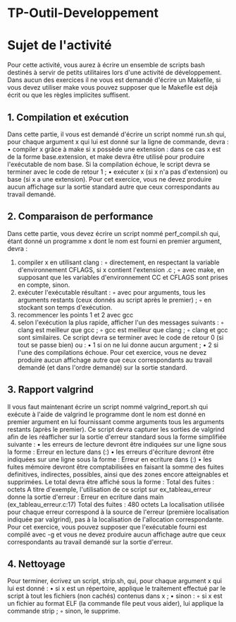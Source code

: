 # TP-Outil-Developpement

# Sujet de l'activité
Pour cette activité, vous aurez à écrire un ensemble de scripts bash
destinés à servir de petits utilitaires lors d'une activité de développement.
Dans aucun des exercices il ne vous est demandé d'écrire un Makefile, si
vous devez utiliser make vous pouvez supposer que le Makefile est déjà
écrit ou que les règles implicites suffisent.

## 1. Compilation et exécution
Dans cette partie, il vous est demandé d'écrire un script nommé run.sh
qui, pour chaque argument x qui lui est donné sur la ligne de commande,
devra :
• compiler x grâce à make si x possède une extension : dans ce cas x
est de la forme base.extension, et make devra être utilisé pour
produire l'exécutable de nom base. Si la compilation échoue, le
script devra se terminer avec le code de retour 1 ;
• exécuter x (si x n'a pas d'extension) ou base (si x a une extension).
Pour cet exercice, vous ne devez produire aucun affichage sur la sortie
standard autre que ceux correspondants au travail demandé.

## 2. Comparaison de performance
Dans cette partie, vous devez écrire un script nommé perf_compil.sh qui,
étant donné un programme x dont le nom est fourni en premier argument,
devra :
1. compiler x en utilisant clang :
◦ directement, en respectant la variable d'environnement
CFLAGS, si x contient l'extension .c ;
◦ avec make, en supposant que les variables d'environnement CC
et CFLAGS sont prises en compte, sinon.
2. exécuter l'exécutable résultant :
◦ avec pour arguments, tous les arguments restants (ceux
donnés au script après le premier) ;
◦ en stockant son temps d'exécution.
3. recommencer les points 1 et 2 avec gcc
4. selon l'exécution la plus rapide, afficher l'un des messages suivants :
◦ clang est meilleur que gcc ;
◦ gcc est meilleur que clang ;
◦ clang et gcc sont similaires.
Ce script devra se terminer avec le code de retour 0 (si tout se passe bien) ou :
• 1 si on ne lui donne aucun argument ;
• 2 si l'une des compilations échoue.
Pour cet exercice, vous ne devez produire aucun affichage autre que ceux correspondants au travail demandé (et dans l'ordre
demandé) sur la sortie standard.

## 3. Rapport valgrind
Il vous faut maintenant écrire un script nommé valgrind_report.sh qui exécute à l'aide de valgrind le programme dont le nom est
donné en premier argument en lui fournissant comme arguments tous les arguments restants (après le premier). Ce script devra
capturer les sorties de valgrind afin de les réafficher sur la sortie d'erreur standard sous la forme simplifiée suivante :
• les erreurs de lecture devront être indiquées sur une ligne sous la forme :
Erreur en lecture dans <fonction> (<fichier>:<ligne>)
• les erreurs d'écriture devront être indiquées sur une ligne sous la forme :
Erreur en ecriture dans <fonction> (<fichier>:<ligne>)
• les fuites mémoire devront être comptabilisées en faisant la somme des fuites definitives, indirectes, possibles, ainsi que des
zones encore atteignables et supprimées. Le total devra être affiché sous la forme :
Total des fuites : <nombre> octets
A titre d'exemple, l'utilisation de ce script sur ex_tableau_erreur donne la sortie d'erreur :
Erreur en ecriture dans main (ex_tableau_erreur.c:17)
Total des fuites : 480 octets
La localisation utilisée pour chaque erreur correspond à la source de l'erreur (première localisation indiquée par valgrind), pas à la
localisation de l'allocation correspondante.
Pour cet exercice, vous pouvez supposer que l'exécutable fourni est compilé avec -g et vous ne devez produire aucun affichage autre
que ceux correspondants au travail demandé sur la sortie d'erreur.

## 4. Nettoyage
Pour terminer, écrivez un script, strip.sh, qui, pour chaque argument x qui lui est donné :
• si x est un répertoire, applique le traitement effectué par le script à tout les fichiers (non cachés) contenus dans x ;
• sinon :
◦ si x est un fichier au format ELF (la commande file peut vous aider), lui applique la commande strip ;
◦ sinon, le supprime.
